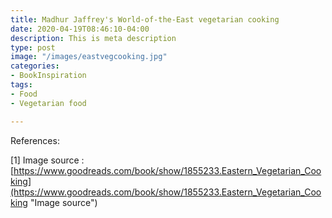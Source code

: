 ```yaml
---
title: Madhur Jaffrey's World-of-the-East vegetarian cooking
date: 2020-04-19T08:46:10-04:00
description: This is meta description
type: post
image: "/images/eastvegcooking.jpg"
categories:
- BookInspiration
tags:
- Food
- Vegetarian food

---
```

References:

\[1\] Image source : [https://www.goodreads.com/book/show/1855233.Eastern_Vegetarian_Cooking](https://www.goodreads.com/book/show/1855233.Eastern_Vegetarian_Cooking "Image source")